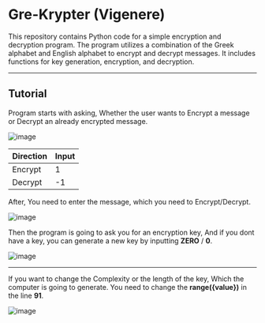 # Gre-Krypter (Vigenere)
This repository contains Python code for a simple encryption and decryption program. The program utilizes a combination of the Greek alphabet and English alphabet to encrypt and decrypt messages. It includes functions for key generation, encryption, and decryption.

---
## Tutorial
Program starts with asking, Whether the user wants to Encrypt a message or Decrypt an already encrypted message. 

![image](https://github.com/NethminaYasas/Gre-Krypter/assets/63988674/6052f2d5-2cb6-492e-b1c5-6b9ce716fdf4)

| Direction | Input |
| -------- | -------- |
| Encrypt   | 1   |
| Decrypt   | -1   |

 
After, You need to enter the message, which you need to Encrypt/Decrypt.

![image](https://github.com/NethminaYasas/Gre-Krypter/assets/63988674/0bdbcdf4-7472-4b53-a65b-949f87983a02)

Then the program is going to ask you for an encryption key, And if you dont have a key, you can generate a new key by inputting **ZERO** / **0**.

![image](https://github.com/NethminaYasas/Gre-Krypter/assets/63988674/b58a09f3-b539-452d-9c0c-f4bea497ce00)


---
If you want to change the Complexity or the length of the key, Which the computer is going to generate. You need to change the **range({value})** in the line **91**.

![image](https://github.com/NethminaYasas/Gre-Krypter/assets/63988674/d180b722-a1c0-4189-bd93-440edfd3b1c2)

